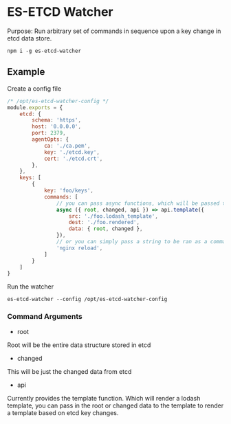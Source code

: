# ES-ETCD Watcher

Purpose: Run arbitrary set of commands in sequence upon a key change in etcd data store.

```
npm i -g es-etcd-watcher
```

## Example

Create a config file

```js
/* /opt/es-etcd-watcher-config */
module.exports = {
	etcd: {
		schema: 'https',
		host: '0.0.0.0',
		port: 2379,
		agentOpts: {
			ca: './ca.pem',
			key: './etcd.key',
			cert: './etcd.crt',
		},
	},
	keys: [
		{
			key: 'foo/keys',
			commands: [
				// you can pass async functions, which will be passed these args
				async ({ root, changed, api }) => api.template({ 
					src: './foo.lodash_template',
					dest: './foo.rendered',
					data: { root, changed },
				}),
				// or you can simply pass a string to be ran as a command
				'nginx reload',
			]
		}
	]
}
```

Run the watcher

```
es-etcd-watcher --config /opt/es-etcd-watcher-config
```

### Command Arguments

- root

Root will be the entire data structure stored in etcd

- changed

This will be just the changed data from etcd

- api

Currently provides the template function. Which will render a lodash template, you can pass in the root or changed data to the template to render a template based on etcd key changes.